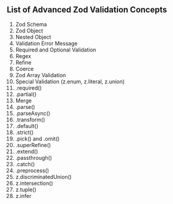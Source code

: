 ## List of Advanced Zod Validation Concepts

1. Zod Schema
2. Zod Object
3. Nested Object
4. Validation Error Message
5. Required and Optional Validation
6. Regex
7. Refine
8. Coerce
9. Zod Array Validation
10. Special Validation (z.enum, z.literal, z.union)
11. .required()
12. .partial()
13. Merge
14. .parse()
15. .parseAsync()
16. .transform()
17. .default()
18. .strict()
19. .pick() and .omit()
20. .superRefine()
21. .extend()
22. .passthrough()
23. .catch()
24. .preprocess()
25. z.discriminatedUnion()
26. z.intersection()
27. z.tuple()
28. z.infer<typeof schema>